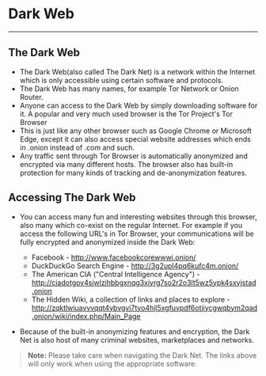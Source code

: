 # Dark Web

---

## The Dark Web

- The Dark Web(also called The Dark Net) is a network within the Internet which is only accessible using certain software and protocols.
- The Dark Web has many names, for example Tor Network or Onion Router.
- Anyone can access to the Dark Web by simply downloading software for it. A popular and very much used browser is the Tor Project's Tor Browser
- This is just like any other browser such as Google Chrome or Microsoft Edge, except it can also access special website addresses which ends in .onion instead of .com and such.
- Any traffic sent through Tor Browser is automatically anonymized and encrypted via many different hosts. The browser also has built-in protection for many kinds of tracking and de-anonymization features.

## Accessing The Dark Web

- You can access many fun and interesting websites through this browser, also many which co-exist on the regular Internet. For example if you access the following URL's in Tor Browser, your communications will be fully encrypted and anonymized inside the Dark Web:

  - Facebook - http://www.facebookcorewwwi.onion/
  - DuckDuckGo Search Engine - http://3g2upl4pq6kufc4m.onion/
  - The American CIA ("Central Intelligence Agency") - http://ciadotgov4sjwlzihbbgxnqg3xiyrg7so2r2o3lt5wz5ypk4sxyjstad.onion
  - The Hidden Wiki, a collection of links and places to explore - http://zqktlwiuavvvqqt4ybvgvi7tyo4hjl5xgfuvpdf6otjiycgwqbym2qad.onion/wiki/index.php/Main_Page

- Because of the built-in anonymizing features and encryption, the Dark Net is also host of many criminal websites, marketplaces and networks.

> **Note:** Please take care when navigating the Dark Net. The links above will only work when using the appropriate software.
